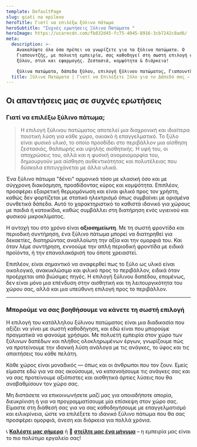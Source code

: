 ```yaml
---
template: DefaultPage
slug: giati na epilexo
heroTitle: Γιατί να επιλέξω ξύλινο πάτωμα
heroSubtitle: "Συχνές ερωτήσεις Ξύλινα Πατώματα "
heroImage: https://ucarecdn.com/fb832d45-fc75-4045-8916-3cb7242c8ad6/
meta:
  description: >-
    Ανακαλύψτε όλα όσα πρέπει να γνωρίζετε για τα ξύλινα πατώματα. Ο
    Γιαπουντζής, με πολυετή εμπειρία, σας καθοδηγεί στη σωστή επιλογή είδους
    ξύλου, στυλ και εφαρμογής. Ζεστασιά, κομψότητα & διάρκεια!

    ξύλινα πατώματα, δάπεδα ξύλου, επιλογή ξύλινου πατώματος, Γιαπουντζής, φυσικό ξύλο, δρυς δάπεδο, τοποθέτηση πατώματος, ξύλινο δάπεδο 
  title: Ξύλινα Πατώματα | Γιατί να Επιλέξετε Ξύλο για το Δάπεδό σας – Γιαπουντζής
---
```

## Οι απαντήσεις μας σε συχνές ερωτήσεις

### **Γιατί να επιλέξω ξύλινο πάτωμα;**

> Η επιλογή ξύλινου πατώματος αποτελεί μια διαχρονική και ιδιαίτερα ποιοτική λύση για κάθε χώρο, οικιακό ή επαγγελματικό. Το ξύλο είναι φυσικό υλικό, το οποίο προσδίδει στο περιβάλλον μια αίσθηση ζεστασιάς, θαλπωρής και υψηλής αισθητικής. Η υφή του, οι αποχρώσεις του, αλλά και η φυσική ανομοιομορφία του, δημιουργούν μια αίσθηση αυθεντικότητας και πολυτέλειας που δύσκολα επιτυγχάνεται με άλλα υλικά.

Ένα ξύλινο πάτωμα "δένει" αρμονικά τόσο με κλασική όσο και με σύγχρονη διακόσμηση, προσδίδοντας κύρος και κομψότητα. Επιπλέον, προσφέρει εξαιρετική θερμομόνωση και είναι φιλικό προς τον χρήστη, καθώς δεν φορτίζεται με στατικό ηλεκτρισμό όπως συμβαίνει με ορισμένα συνθετικά δάπεδα. Αυτό το χαρακτηριστικό το καθιστά ιδανικό για χώρους με παιδιά ή κατοικίδια, καθώς συμβάλλει στη διατήρηση ενός υγιεινού και φυσικού μικροκλίματος.

Η αντοχή του στο χρόνο είναι **αξιοσημείωτη**. Με τη σωστή φροντίδα και περιοδική συντήρηση, ένα ξύλινο πάτωμα μπορεί να διατηρηθεί για δεκαετίες, διατηρώντας αναλλοίωτη την αξία και την ομορφιά του. Και όταν λέμε συντήρηση, εννοούμε την απλή περιοδική φροντίδα με ειδικά προϊόντα, ή την επαναλακάρισή του όποτε χρειαστεί.

Επιπλέον, είναι σημαντικό να αναφερθεί πως το ξύλο ως υλικό είναι οικολογικό, ανακυκλώσιμο και φιλικό προς το περιβάλλον, ειδικά όταν προέρχεται από βιώσιμες πηγές. Η επιλογή ξύλινου δαπέδου, επομένως, δεν είναι μόνο μια επένδυση στην αισθητική και τη λειτουργικότητα του χώρου σας, αλλά και μια υπεύθυνη επιλογή προς το περιβάλλον.

- - -

### **Μπορούμε να σας βοηθήσουμε να κάνετε τη σωστή επιλογή**

Η επιλογή του κατάλληλου ξύλινου πατώματος είναι μια διαδικασία που αξίζει να γίνει με σωστή καθοδήγηση, και εδώ είναι που μπορούμε πραγματικά να φανούμε χρήσιμοι. Με πολυετή εμπειρία στον χώρο των ξύλινων δαπέδων και πλήθος ολοκληρωμένων έργων, γνωρίζουμε πώς να προτείνουμε την ιδανική λύση ανάλογα με τις ανάγκες, το ύφος και τις απαιτήσεις του κάθε πελάτη.

Κάθε χώρος είναι μοναδικός — όπως και οι άνθρωποι που τον ζουν. Εμείς είμαστε εδώ για να σας ακούσουμε, να κατανοήσουμε τις ανάγκες σας και να σας προτείνουμε αξιόπιστες και αισθητικά άρτιες λύσεις που θα αναβαθμίσουν τον χώρο σας.

Μη διστάσετε να επικοινωνήσετε μαζί μας για οποιαδήποτε απορία, διευκρίνιση ή για να προγραμματίσουμε μία επίσκεψη στον χώρο σας. Είμαστε στη διάθεσή σας για να σας καθοδηγήσουμε με επαγγελματισμό και ειλικρίνεια, ώστε να επιλέξετε το ιδανικό ξύλινο πάτωμα που θα σας προσφέρει ομορφιά, άνεση και διάρκεια για πολλά χρόνια.

📞 **[Καλέστε μας σήμερα](tel:+306944756725)** ή 📩 **[στείλτε μας ένα μήνυμα](https://xilinapatomata.gr/contact/)** – η εμπειρία μας είναι το πιο πολύτιμο εργαλείο σας!